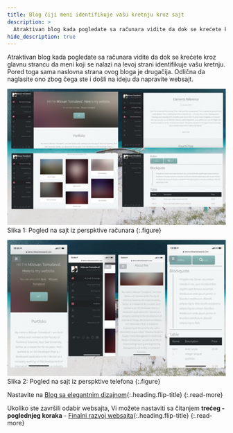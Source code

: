 ```yaml
---
title: Blog čiji meni identifikuje vašu kretnju kroz sajt
description: >
  Atraktivan blog kada pogledate sa računara vidite da dok se krećete kroz glavnu strancu da meni koji se nalazi na levoj strani identifikuje vašu kretnju... tekst Milovan Tomašević...
hide_description: true
---
```


Atraktivan blog kada pogledate sa računara vidite da dok se krećete kroz glavnu strancu da meni koji se nalazi na levoj strani identifikuje vašu kretnju. Pored toga sama naslovna strana ovog bloga je drugačija. Odlična da naglasite ono zbog čega ste i došli na ideju da napravite websajt.

![](/assets/img/sites/demo13/screenshot-from-mac.jpg)
Slika 1: Pogled na sajt iz perspktive računara
{:.figure}

![](/assets/img/sites/demo13/screenshot-from-iphone.jpg)
Slika 2: Pogled na sajt iz perspktive telefona
{:.figure}

Nastavite na [Blog sa elegantnim dizajnom]{:.heading.flip-title}
{:.read-more}

Ukoliko ste završili odabir websajta, Vi možete nastaviti sa čitanjem **trećeg - poglednjeg koraka** - [Finalni razvoj websajta]{:.heading.flip-title}
{:.read-more}

[demo13]: https://www.demo.milovantomasevic.rs/demo13
[Blog sa elegantnim dizajnom]: blog-sa-elegantnim-dizajnom.md
[kompletnu listu demo websajtova]: https://www.demo.milovantomasevic.rs/
[Finalni razvoj websajta]: ../finalni-razvoj-websajta.md
